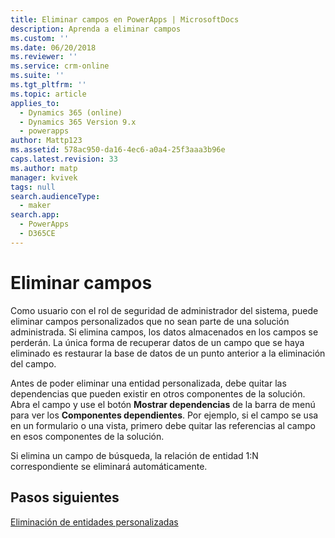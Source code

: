 ```yaml
---
title: Eliminar campos en PowerApps | MicrosoftDocs
description: Aprenda a eliminar campos
ms.custom: ''
ms.date: 06/20/2018
ms.reviewer: ''
ms.service: crm-online
ms.suite: ''
ms.tgt_pltfrm: ''
ms.topic: article
applies_to:
  - Dynamics 365 (online)
  - Dynamics 365 Version 9.x
  - powerapps
author: Mattp123
ms.assetid: 578ac950-da16-4ec6-a0a4-25f3aaa3b96e
caps.latest.revision: 33
ms.author: matp
manager: kvivek
tags: null
search.audienceType:
  - maker
search.app:
  - PowerApps
  - D365CE
---
```

# <a name="delete-fields"></a>Eliminar campos

<a name="BKMK_DeletingFields"></a>   
 
 Como usuario con el rol de seguridad de administrador del sistema, puede eliminar campos personalizados que no sean parte de una solución administrada. Si elimina campos, los datos almacenados en los campos se perderán. La única forma de recuperar datos de un campo que se haya eliminado es restaurar la base de datos de un punto anterior a la eliminación del campo.  
  
 Antes de poder eliminar una entidad personalizada, debe quitar las dependencias que pueden existir en otros componentes de la solución. Abra el campo y use el botón **Mostrar dependencias** de la barra de menú para ver los **Componentes dependientes**. Por ejemplo, si el campo se usa en un formulario o una vista, primero debe quitar las referencias al campo en esos componentes de la solución.  
  
 Si elimina un campo de búsqueda, la relación de entidad 1:N correspondiente se eliminará automáticamente.  

 ## <a name="next-steps"></a>Pasos siguientes

 [Eliminación de entidades personalizadas ](data-platform-delete-entity.md)
